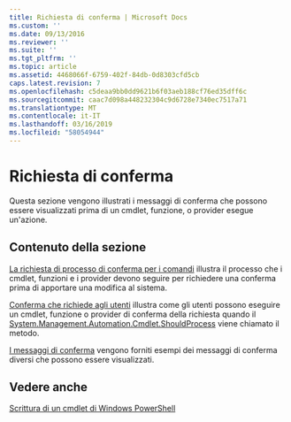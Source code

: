 ```yaml
---
title: Richiesta di conferma | Microsoft Docs
ms.custom: ''
ms.date: 09/13/2016
ms.reviewer: ''
ms.suite: ''
ms.tgt_pltfrm: ''
ms.topic: article
ms.assetid: 4468066f-6759-402f-84db-0d8303cfd5cb
caps.latest.revision: 7
ms.openlocfilehash: c5deaa9bb0dd9621b6f03aeb188cf76ed35dff6c
ms.sourcegitcommit: caac7d098a448232304c9d6728e7340ec7517a71
ms.translationtype: MT
ms.contentlocale: it-IT
ms.lasthandoff: 03/16/2019
ms.locfileid: "58054944"
---
```

# <a name="requesting-confirmation"></a>Richiesta di conferma

Questa sezione vengono illustrati i messaggi di conferma che possono essere visualizzati prima di un cmdlet, funzione, o provider esegue un'azione.

## <a name="in-this-section"></a>Contenuto della sezione

[La richiesta di processo di conferma per i comandi](./requesting-confirmation-from-cmdlets.md) illustra il processo che i cmdlet, funzioni e i provider devono seguire per richiedere una conferma prima di apportare una modifica al sistema.

[Conferma che richiede agli utenti](./users-requesting-confirmation.md) illustra come gli utenti possono eseguire un cmdlet, funzione o provider di conferma della richiesta quando il [System.Management.Automation.Cmdlet.ShouldProcess](/dotnet/api/System.Management.Automation.Cmdlet.ShouldProcess) viene chiamato il metodo.

[I messaggi di conferma](./confirmation-messages.md) vengono forniti esempi dei messaggi di conferma diversi che possono essere visualizzati.

## <a name="see-also"></a>Vedere anche

[Scrittura di un cmdlet di Windows PowerShell](./writing-a-windows-powershell-cmdlet.md)
